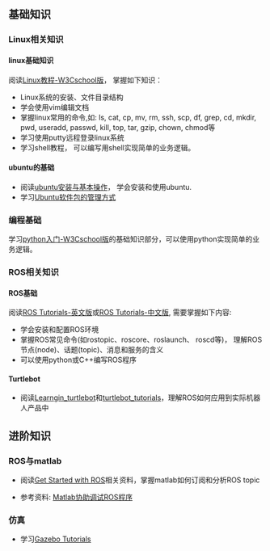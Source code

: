 ## 基础知识 

### Linux相关知识
#### linux基础知识
阅读[Linux教程-W3Cschool版](https://www.w3cschool.cn/linux/)， 掌握如下知识：
- Linux系统的安装、文件目录结构
- 学会使用vim编辑文档
- 掌握linux常用的命令,如: ls, cat, cp, mv, rm, ssh, scp, df, grep, cd, mkdir, pwd, useradd, passwd, kill, top, tar, gzip, chown, chmod等
- 学习使用putty远程登录linux系统
- 学习shell教程， 可以编写用shell实现简单的业务逻辑。

#### ubuntu的基础
- 阅读[ubuntu安装与基本操作](https://www.w3cschool.cn/ubuntu17/ubuntu17-twlf2ckh.html)， 学会安装和使用ubuntu. 
- 学习[Ubuntu软件包的管理方式](http://wiki.ubuntu.org.cn/index.php?title=UbuntuHelp:AptGet/Howto/zh&redirect=no)

### 编程基础

学习[python入门-W3Cschool版](https://www.w3cschool.cn/python/python-intro.html)的基础知识部分，可以使用python实现简单的业务逻辑。 


### ROS相关知识
#### ROS基础
阅读[ROS Tutorials-英文版](http://wiki.ros.org/ROS/Tutorials)或[ROS Tutorials-中文版](http://wiki.ros.org/cn/ROS/Tutorials), 需要掌握如下内容:
- 学会安装和配置ROS环境
- 掌握ROS常见命令(如rostopic、roscore、roslaunch、 roscd等)， 理解ROS节点(node)、话题(topic)、消息和服务的含义
- 可以使用python或C++编写ROS程序

#### Turtlebot
- 阅读[Learngin_turtlebot](http://learn.turtlebot.com/)和[turtlebot_tutorials](http://wiki.ros.org/turtlebot/Tutorials)，理解ROS如何应用到实际机器人产品中



## 进阶知识

### ROS与matlab
- 阅读[Get Started with ROS](https://cn.mathworks.com/help/robotics/examples/get-started-with-ros.html?s_tid=gn_loc_drop)相关资料，掌握matlab如何订阅和分析ROS topic

- 参考资料: [Matlab协助调试ROS程序](http://blog.csdn.net/zyh821351004/article/details/51124658)

### 仿真
- 学习[Gazebo Tutorials](http://gazebosim.org/tutorials)



